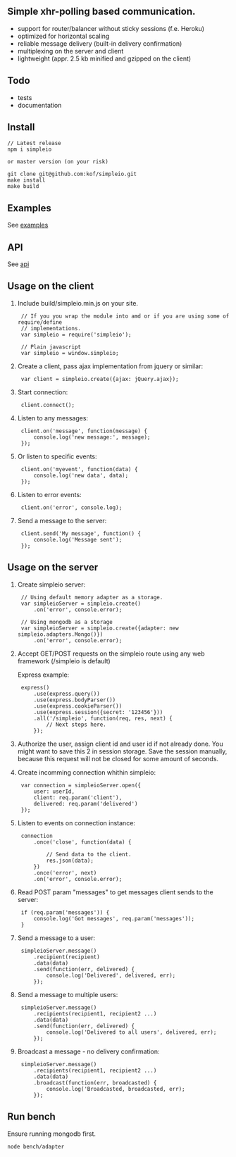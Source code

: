 ## Simple xhr-polling based communication.

- support for router/balancer without sticky sessions (f.e. Heroku)
- optimized for horizontal scaling
- reliable message delivery (built-in delivery confirmation)
- multiplexing on the server and client
- lightweight (appr. 2.5 kb minified and gzipped on the client)

## Todo

- tests
- documentation

## Install

    // Latest release
    npm i simpleio

    or master version (on your risk)

    git clone git@github.com:kof/simpleio.git
    make install
    make build

## Examples

See [examples](./examples)

## API

See [api](./api.md)

## Usage on the client

1. Include build/simpleio.min.js on your site.

        // If you you wrap the module into amd or if you are using some of require/define
        // implementations.
        var simpleio = require('simpleio');

        // Plain javascript
        var simpleio = window.simpleio;

1. Create a client, pass ajax implementation from jquery or similar:

        var client = simpleio.create({ajax: jQuery.ajax});

1. Start connection:

        client.connect();

1. Listen to any messages:

        client.on('message', function(message) {
            console.log('new message:', message);
        });

1. Or listen to specific events:

        client.on('myevent', function(data) {
            console.log('new data', data);
        });

1. Listen to error events:

        client.on('error', console.log);

1. Send a message to the server:

        client.send('My message', function() {
            console.log('Message sent');
        });

## Usage on the server

1. Create simpleio server:

        // Using default memory adapter as a storage.
        var simpleioServer = simpleio.create()
            .on('error', console.error);

        // Using mongodb as a storage
        var simpleioServer = simpleio.create({adapter: new simpleio.adapters.Mongo()})
            .on('error', console.error);

1. Accept GET/POST requests on the simpleio route using any web framework (/simpleio is default)

    Express example:

        express()
            .use(express.query())
            .use(express.bodyParser())
            .use(express.cookieParser())
            .use(express.session({secret: '123456'}))
            .all('/simpleio', function(req, res, next) {
                // Next steps here.
            });

1. Authorize the user, assign client id and user id if not already done. You might want to save this 2 in session storage. Save the session manually, because this request will not be closed for some amount of seconds.

1. Create incomming connection whithin simpleio:

        var connection = simpleioServer.open({
            user: userId,
            client: req.param('client'),
            delivered: req.param('delivered')
        });

1. Listen to events on connection instance:

        connection
            .once('close', function(data) {

                // Send data to the client.
                res.json(data);
            })
            .once('error', next)
            .on('error', console.error);

1. Read POST param "messages" to get messages client sends to the server:

        if (req.param('messages')) {
            console.log('Got messages', req.param('messages'));
        }

1. Send a message to a user:

        simpleioServer.message()
            .recipient(recipient)
            .data(data)
            .send(function(err, delivered) {
                console.log('Delivered', delivered, err);
            });

1. Send a message to multiple users:

        simpleioServer.message()
            .recipients(recipient1, recipient2 ...)
            .data(data)
            .send(function(err, delivered) {
                console.log('Delivered to all users', delivered, err);
            });

1. Broadcast a message - no delivery confirmation:

        simpleioServer.message()
            .recipients(recipient1, recipient2 ...)
            .data(data)
            .broadcast(function(err, broadcasted) {
                console.log('Broadcasted, broadcasted, err);
            });



## Run bench

Ensure running mongodb first.

    node bench/adapter
